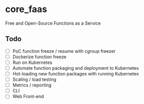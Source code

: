 # core_faas
Free and Open-Source Functions as a Service

## Todo
- [ ] PoC function freeze / resume with cgroup freezer
- [ ] Dockerize function freeze
- [ ] Run on Kubernetes
- [ ] Automate function packaging and deployment to Kubernetes 
- [ ] Hot-loading new function packages with running Kubernetes
- [ ] Scaling / load testing
- [ ] Metrics / reporting
- [ ] CLI
- [ ] Web Front-end
